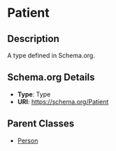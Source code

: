 # Patient

## Description
A type defined in Schema.org.

## Schema.org Details
- **Type**: Type
- **URI**: https://schema.org/Patient

## Parent Classes
- [Person](../Person.md)


